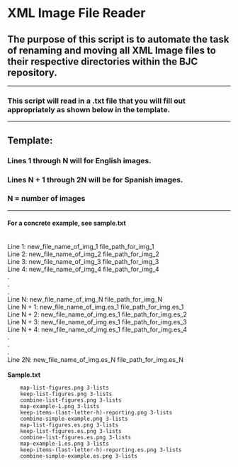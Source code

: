 # XML Image File Reader
## The purpose of this script is to automate the task of renaming and moving all XML Image files to their respective directories within the BJC repository.
---
### This script will read in a .txt file that you will fill out appropriately as shown below in the template.
---
## Template:
### Lines 1 through N will for English images.
### Lines N + 1 through 2N will be for Spanish images.
### N = number of images
---
#### For a concrete example, see sample.txt
\
Line 1: new_file_name_of_img_1 file_path_for_img_1\
Line 2: new_file_name_of_img_2 file_path_for_img_2\
Line 3: new_file_name_of_img_3 file_path_for_img_3\
Line 4: new_file_name_of_img_4 file_path_for_img_4\
.\
.\
.\
Line N: new_file_name_of_img_N file_path_for_img_N\
Line N + 1: new_file_name_of_img.es_1 file_path_for_img.es_1\
Line N + 2: new_file_name_of_img.es_1 file_path_for_img.es_2\
Line N + 3: new_file_name_of_img.es_1 file_path_for_img.es_3\
Line N + 4: new_file_name_of_img.es_1 file_path_for_img.es_4\
.\
.\
.\
Line 2N: new_file_name_of_img.es_N file_path_for_img.es_N\
\
**Sample.txt**

        
        map-list-figures.png 3-lists
        keep-list-figures.png 3-lists
        combine-list-figures.png 3-lists
        map-example-1.png 3-lists
        keep-items-(last-letter-h)-reporting.png 3-lists
        combine-simple-example.png 3-lists
        map-list-figures.es.png 3-lists
        keep-list-figures.es.png 3-lists
        combine-list-figures.es.png 3-lists
        map-example-1.es.png 3-lists
        keep-items-(last-letter-h)-reporting.es.png 3-lists
        combine-simple-example.es.png 3-lists
        
